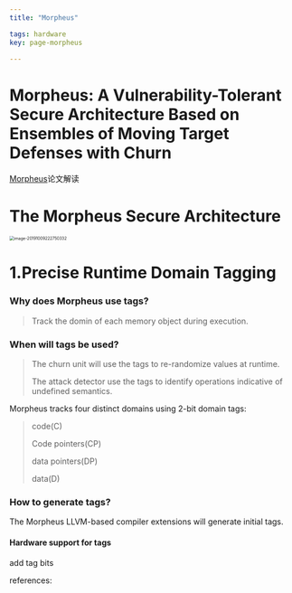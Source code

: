 ```yaml
---
title: "Morpheus"

tags: hardware
key: page-morpheus

---
```


# Morpheus: A Vulnerability-Tolerant Secure Architecture Based on Ensembles of Moving Target Defenses with Churn



<a href="https://www.researchgate.net/publication/332218484_Morpheus_A_Vulnerability-Tolerant_Secure_Architecture_Based_on_Ensembles_of_Moving_Target_Defenses_with_Churn">Morpheus</a>论文解读



# The Morpheus Secure Architecture

<img src="/Users/jones/Library/Application Support/typora-user-images/image-20191009222750332.png" alt="image-20191009222750332" style="zoom:50%;" />

# 1.Precise Runtime Domain Tagging

### Why does Morpheus use tags?

> Track the domin of each memory object during execution. 

### When will tags be used?

>  The churn unit will use the tags to re-randomize values at runtime.
>
> The attack detector use the tags to identify operations indicative of undefined semantics.



Morpheus tracks four distinct domains using 2-bit domain tags:

> code(C)
>
> Code pointers(CP)
>
> data pointers(DP)
>
> data(D)



### How to generate tags?

The Morpheus LLVM-based compiler extensions will generate initial tags.



#### Hardware support for tags

add tag bits







references:  

